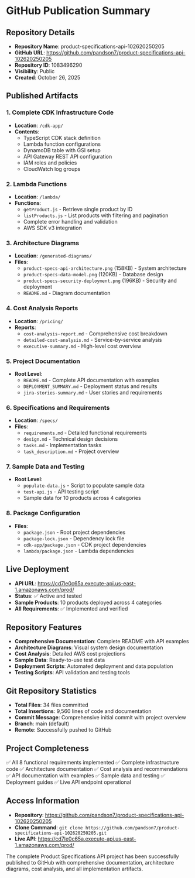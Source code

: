 # GitHub Publication Summary

## Repository Details
- **Repository Name**: product-specifications-api-102620250205
- **GitHub URL**: https://github.com/pandson7/product-specifications-api-102620250205
- **Repository ID**: 1083496290
- **Visibility**: Public
- **Created**: October 26, 2025

## Published Artifacts

### 1. Complete CDK Infrastructure Code
- **Location**: `/cdk-app/`
- **Contents**: 
  - TypeScript CDK stack definition
  - Lambda function configurations
  - DynamoDB table with GSI setup
  - API Gateway REST API configuration
  - IAM roles and policies
  - CloudWatch log groups

### 2. Lambda Functions
- **Location**: `/lambda/`
- **Functions**:
  - `getProduct.js` - Retrieve single product by ID
  - `listProducts.js` - List products with filtering and pagination
  - Complete error handling and validation
  - AWS SDK v3 integration

### 3. Architecture Diagrams
- **Location**: `/generated-diagrams/`
- **Files**:
  - `product-specs-api-architecture.png` (158KB) - System architecture
  - `product-specs-data-model.png` (120KB) - Database design
  - `product-specs-security-deployment.png` (196KB) - Security and deployment
  - `README.md` - Diagram documentation

### 4. Cost Analysis Reports
- **Location**: `/pricing/`
- **Reports**:
  - `cost-analysis-report.md` - Comprehensive cost breakdown
  - `detailed-cost-analysis.md` - Service-by-service analysis
  - `executive-summary.md` - High-level cost overview

### 5. Project Documentation
- **Root Level**:
  - `README.md` - Complete API documentation with examples
  - `DEPLOYMENT_SUMMARY.md` - Deployment status and results
  - `jira-stories-summary.md` - User stories and requirements

### 6. Specifications and Requirements
- **Location**: `/specs/`
- **Files**:
  - `requirements.md` - Detailed functional requirements
  - `design.md` - Technical design decisions
  - `tasks.md` - Implementation tasks
  - `task_description.md` - Project overview

### 7. Sample Data and Testing
- **Root Level**:
  - `populate-data.js` - Script to populate sample data
  - `test-api.js` - API testing script
  - Sample data for 10 products across 4 categories

### 8. Package Configuration
- **Files**:
  - `package.json` - Root project dependencies
  - `package-lock.json` - Dependency lock file
  - `cdk-app/package.json` - CDK project dependencies
  - `lambda/package.json` - Lambda dependencies

## Live Deployment
- **API URL**: https://cd7le0c65a.execute-api.us-east-1.amazonaws.com/prod/
- **Status**: ✅ Active and tested
- **Sample Products**: 10 products deployed across 4 categories
- **All Requirements**: ✅ Implemented and verified

## Repository Features
- **Comprehensive Documentation**: Complete README with API examples
- **Architecture Diagrams**: Visual system design documentation
- **Cost Analysis**: Detailed AWS cost projections
- **Sample Data**: Ready-to-use test data
- **Deployment Scripts**: Automated deployment and data population
- **Testing Scripts**: API validation and testing tools

## Git Repository Statistics
- **Total Files**: 34 files committed
- **Total Insertions**: 9,560 lines of code and documentation
- **Commit Message**: Comprehensive initial commit with project overview
- **Branch**: main (default)
- **Remote**: Successfully pushed to GitHub

## Project Completeness
✅ All 8 functional requirements implemented
✅ Complete infrastructure code
✅ Architecture documentation
✅ Cost analysis and recommendations
✅ API documentation with examples
✅ Sample data and testing
✅ Deployment guides
✅ Live API endpoint operational

## Access Information
- **Repository**: https://github.com/pandson7/product-specifications-api-102620250205
- **Clone Command**: `git clone https://github.com/pandson7/product-specifications-api-102620250205.git`
- **Live API**: https://cd7le0c65a.execute-api.us-east-1.amazonaws.com/prod/

The complete Product Specifications API project has been successfully published to GitHub with comprehensive documentation, architecture diagrams, cost analysis, and all implementation artifacts.
